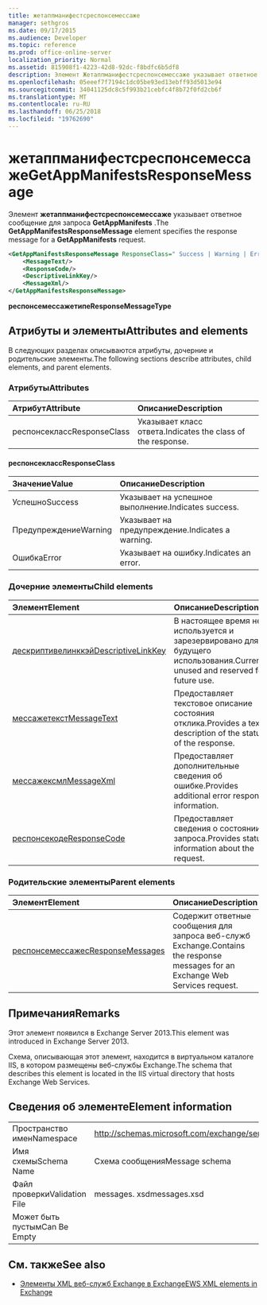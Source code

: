 ```yaml
---
title: жетаппманифестсреспонсемессаже
manager: sethgros
ms.date: 09/17/2015
ms.audience: Developer
ms.topic: reference
ms.prod: office-online-server
localization_priority: Normal
ms.assetid: 815908f1-4223-42d8-92dc-f8bdfc6b5df8
description: Элемент Жетаппманифестсреспонсемессаже указывает ответное сообщение для запроса GetAppManifests.
ms.openlocfilehash: 05eeef7f7194c1dc05be93ed13ebff93d5013e94
ms.sourcegitcommit: 34041125dc8c5f993b21cebfc4f8b72f0fd2cb6f
ms.translationtype: MT
ms.contentlocale: ru-RU
ms.lasthandoff: 06/25/2018
ms.locfileid: "19762690"
---
```

# <a name="getappmanifestsresponsemessage"></a><span data-ttu-id="012ac-103">жетаппманифестсреспонсемессаже</span><span class="sxs-lookup"><span data-stu-id="012ac-103">GetAppManifestsResponseMessage</span></span>

<span data-ttu-id="012ac-104">Элемент **жетаппманифестсреспонсемессаже** указывает ответное сообщение для запроса **GetAppManifests** .</span><span class="sxs-lookup"><span data-stu-id="012ac-104">The **GetAppManifestsResponseMessage** element specifies the response message for a **GetAppManifests** request.</span></span> 
  
```XML
<GetAppManifestsResponseMessage ResponseClass=" Success | Warning | Error ">
    <MessageText/>
    <ResponseCode/>
    <DescriptiveLinkKey/>
    <MessageXml/>
</GetAppManifestsResponseMessage>
```

 <span data-ttu-id="012ac-105">**респонсемессажетипе**</span><span class="sxs-lookup"><span data-stu-id="012ac-105">**ResponseMessageType**</span></span>
## <a name="attributes-and-elements"></a><span data-ttu-id="012ac-106">Атрибуты и элементы</span><span class="sxs-lookup"><span data-stu-id="012ac-106">Attributes and elements</span></span>

<span data-ttu-id="012ac-107">В следующих разделах описываются атрибуты, дочерние и родительские элементы.</span><span class="sxs-lookup"><span data-stu-id="012ac-107">The following sections describe attributes, child elements, and parent elements.</span></span>
  
### <a name="attributes"></a><span data-ttu-id="012ac-108">Атрибуты</span><span class="sxs-lookup"><span data-stu-id="012ac-108">Attributes</span></span>

|<span data-ttu-id="012ac-109">**Атрибут**</span><span class="sxs-lookup"><span data-stu-id="012ac-109">**Attribute**</span></span>|<span data-ttu-id="012ac-110">**Описание**</span><span class="sxs-lookup"><span data-stu-id="012ac-110">**Description**</span></span>|
|:-----|:-----|
|<span data-ttu-id="012ac-111">респонсекласс</span><span class="sxs-lookup"><span data-stu-id="012ac-111">ResponseClass</span></span>  <br/> |<span data-ttu-id="012ac-112">Указывает класс ответа.</span><span class="sxs-lookup"><span data-stu-id="012ac-112">Indicates the class of the response.</span></span>  <br/> |
   
#### <a name="responseclass"></a><span data-ttu-id="012ac-113">респонсекласс</span><span class="sxs-lookup"><span data-stu-id="012ac-113">ResponseClass</span></span>

|<span data-ttu-id="012ac-114">**Значение**</span><span class="sxs-lookup"><span data-stu-id="012ac-114">**Value**</span></span>|<span data-ttu-id="012ac-115">**Описание**</span><span class="sxs-lookup"><span data-stu-id="012ac-115">**Description**</span></span>|
|:-----|:-----|
|<span data-ttu-id="012ac-116">Успешно</span><span class="sxs-lookup"><span data-stu-id="012ac-116">Success</span></span>  <br/> |<span data-ttu-id="012ac-117">Указывает на успешное выполнение.</span><span class="sxs-lookup"><span data-stu-id="012ac-117">Indicates success.</span></span>  <br/> |
|<span data-ttu-id="012ac-118">Предупреждение</span><span class="sxs-lookup"><span data-stu-id="012ac-118">Warning</span></span>  <br/> |<span data-ttu-id="012ac-119">Указывает на предупреждение.</span><span class="sxs-lookup"><span data-stu-id="012ac-119">Indicates a warning.</span></span>  <br/> |
|<span data-ttu-id="012ac-120">Ошибка</span><span class="sxs-lookup"><span data-stu-id="012ac-120">Error</span></span>  <br/> |<span data-ttu-id="012ac-121">Указывает на ошибку.</span><span class="sxs-lookup"><span data-stu-id="012ac-121">Indicates an error.</span></span>  <br/> |
   
### <a name="child-elements"></a><span data-ttu-id="012ac-122">Дочерние элементы</span><span class="sxs-lookup"><span data-stu-id="012ac-122">Child elements</span></span>

|<span data-ttu-id="012ac-123">**Элемент**</span><span class="sxs-lookup"><span data-stu-id="012ac-123">**Element**</span></span>|<span data-ttu-id="012ac-124">**Описание**</span><span class="sxs-lookup"><span data-stu-id="012ac-124">**Description**</span></span>|
|:-----|:-----|
|[<span data-ttu-id="012ac-125">дескриптивелинккэй</span><span class="sxs-lookup"><span data-stu-id="012ac-125">DescriptiveLinkKey</span></span>](descriptivelinkkey.md) <br/> |<span data-ttu-id="012ac-126">В настоящее время не используется и зарезервировано для будущего использования.</span><span class="sxs-lookup"><span data-stu-id="012ac-126">Currently unused and reserved for future use.</span></span>  <br/> |
|[<span data-ttu-id="012ac-127">мессажетекст</span><span class="sxs-lookup"><span data-stu-id="012ac-127">MessageText</span></span>](messagetext.md) <br/> |<span data-ttu-id="012ac-128">Предоставляет текстовое описание состояния отклика.</span><span class="sxs-lookup"><span data-stu-id="012ac-128">Provides a text description of the status of the response.</span></span>  <br/> |
|[<span data-ttu-id="012ac-129">мессажексмл</span><span class="sxs-lookup"><span data-stu-id="012ac-129">MessageXml</span></span>](messagexml.md) <br/> |<span data-ttu-id="012ac-130">Предоставляет дополнительные сведения об ошибке.</span><span class="sxs-lookup"><span data-stu-id="012ac-130">Provides additional error response information.</span></span>  <br/> |
|[<span data-ttu-id="012ac-131">респонсекоде</span><span class="sxs-lookup"><span data-stu-id="012ac-131">ResponseCode</span></span>](responsecode.md) <br/> |<span data-ttu-id="012ac-132">Предоставляет сведения о состоянии запроса.</span><span class="sxs-lookup"><span data-stu-id="012ac-132">Provides status information about the request.</span></span>  <br/> |
   
### <a name="parent-elements"></a><span data-ttu-id="012ac-133">Родительские элементы</span><span class="sxs-lookup"><span data-stu-id="012ac-133">Parent elements</span></span>

|<span data-ttu-id="012ac-134">**Элемент**</span><span class="sxs-lookup"><span data-stu-id="012ac-134">**Element**</span></span>|<span data-ttu-id="012ac-135">**Описание**</span><span class="sxs-lookup"><span data-stu-id="012ac-135">**Description**</span></span>|
|:-----|:-----|
|[<span data-ttu-id="012ac-136">респонсемессажес</span><span class="sxs-lookup"><span data-stu-id="012ac-136">ResponseMessages</span></span>](responsemessages.md) <br/> |<span data-ttu-id="012ac-137">Содержит ответные сообщения для запроса веб-служб Exchange.</span><span class="sxs-lookup"><span data-stu-id="012ac-137">Contains the response messages for an Exchange Web Services request.</span></span>  <br/> |
   
## <a name="remarks"></a><span data-ttu-id="012ac-138">Примечания</span><span class="sxs-lookup"><span data-stu-id="012ac-138">Remarks</span></span>

<span data-ttu-id="012ac-139">Этот элемент появился в Exchange Server 2013.</span><span class="sxs-lookup"><span data-stu-id="012ac-139">This element was introduced in Exchange Server 2013.</span></span>
  
<span data-ttu-id="012ac-140">Схема, описывающая этот элемент, находится в виртуальном каталоге IIS, в котором размещены веб-службы Exchange.</span><span class="sxs-lookup"><span data-stu-id="012ac-140">The schema that describes this element is located in the IIS virtual directory that hosts Exchange Web Services.</span></span>
  
## <a name="element-information"></a><span data-ttu-id="012ac-141">Сведения об элементе</span><span class="sxs-lookup"><span data-stu-id="012ac-141">Element information</span></span>

|||
|:-----|:-----|
|<span data-ttu-id="012ac-142">Пространство имен</span><span class="sxs-lookup"><span data-stu-id="012ac-142">Namespace</span></span>  <br/> |http://schemas.microsoft.com/exchange/services/2006/messages  <br/> |
|<span data-ttu-id="012ac-143">Имя схемы</span><span class="sxs-lookup"><span data-stu-id="012ac-143">Schema Name</span></span>  <br/> |<span data-ttu-id="012ac-144">Схема сообщения</span><span class="sxs-lookup"><span data-stu-id="012ac-144">Message schema</span></span>  <br/> |
|<span data-ttu-id="012ac-145">Файл проверки</span><span class="sxs-lookup"><span data-stu-id="012ac-145">Validation File</span></span>  <br/> |<span data-ttu-id="012ac-146">messages. xsd</span><span class="sxs-lookup"><span data-stu-id="012ac-146">messages.xsd</span></span>  <br/> |
|<span data-ttu-id="012ac-147">Может быть пустым</span><span class="sxs-lookup"><span data-stu-id="012ac-147">Can Be Empty</span></span>  <br/> ||
   
## <a name="see-also"></a><span data-ttu-id="012ac-148">См. также</span><span class="sxs-lookup"><span data-stu-id="012ac-148">See also</span></span>



- [<span data-ttu-id="012ac-149">Элементы XML веб-служб Exchange в Exchange</span><span class="sxs-lookup"><span data-stu-id="012ac-149">EWS XML elements in Exchange</span></span>](ews-xml-elements-in-exchange.md)

